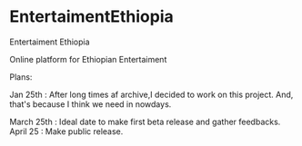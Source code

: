 # EntertaimentEthiopia
Entertaiment Ethiopia

Online platform for Ethiopian Entertaiment

Plans:

Jan 25th : After long times af archive,I decided to work on this project.  And, that's because I think we need in nowdays. 

March 25th : Ideal date to make first beta release and gather feedbacks.
April 25 : Make public release.
